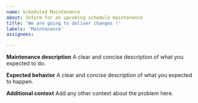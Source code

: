 ```yaml
---
name: Scheduled Maintenance
about: Inform for an upcoming schedule maintenance
title: 'We are going to deliver changes !'
labels: 'Maintenance'
assignees: 

---
```

<!--
start: 2022-02-24T13:00:00.220Z
end: 2022-02-24T14:00:00.220Z
expectedDown: connethics
-->
**Maintenance description**
A clear and concise description of what you expected to do.

**Expected behavior**
A clear and concise description of what you expected to happen.

**Additional context**
Add any other context about the problem here.
